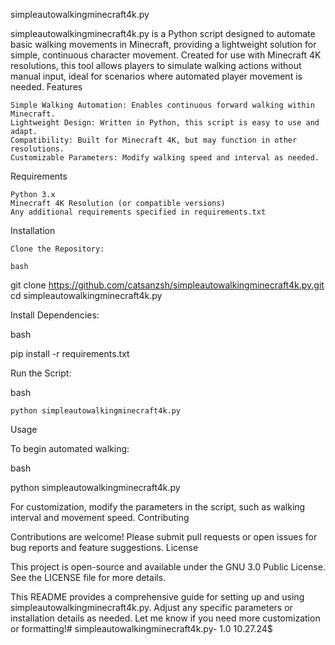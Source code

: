 simpleautowalkingminecraft4k.py

simpleautowalkingminecraft4k.py is a Python script designed to automate basic walking movements in Minecraft, providing a lightweight solution for simple, continuous character movement. Created for use with Minecraft 4K resolutions, this tool allows players to simulate walking actions without manual input, ideal for scenarios where automated player movement is needed.
Features

    Simple Walking Automation: Enables continuous forward walking within Minecraft.
    Lightweight Design: Written in Python, this script is easy to use and adapt.
    Compatibility: Built for Minecraft 4K, but may function in other resolutions.
    Customizable Parameters: Modify walking speed and interval as needed.

Requirements

    Python 3.x
    Minecraft 4K Resolution (or compatible versions)
    Any additional requirements specified in requirements.txt

Installation

    Clone the Repository:

    bash

git clone https://github.com/catsanzsh/simpleautowalkingminecraft4k.py.git
cd simpleautowalkingminecraft4k.py

Install Dependencies:

bash

pip install -r requirements.txt

Run the Script:

bash

    python simpleautowalkingminecraft4k.py

Usage

To begin automated walking:

bash

python simpleautowalkingminecraft4k.py

For customization, modify the parameters in the script, such as walking interval and movement speed.
Contributing

Contributions are welcome! Please submit pull requests or open issues for bug reports and feature suggestions.
License

This project is open-source and available under the GNU 3.0 Public  License. See the LICENSE file for more details.

This README provides a comprehensive guide for setting up and using simpleautowalkingminecraft4k.py. Adjust any specific parameters or installation details as needed. Let me know if you need more customization or formatting!# simpleautowalkingminecraft4k.py-
1.0 10.27.24$
